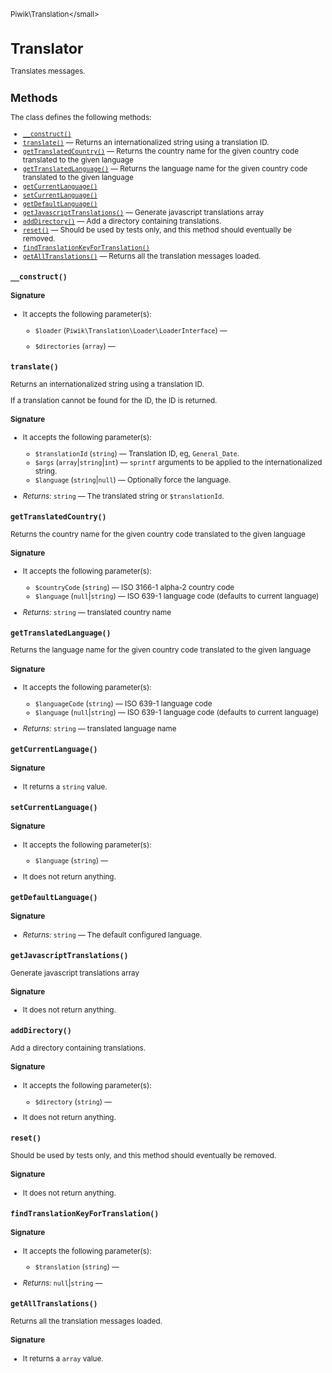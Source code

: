 <small>Piwik\Translation\</small>

Translator
==========

Translates messages.

Methods
-------

The class defines the following methods:

- [`__construct()`](#__construct)
- [`translate()`](#translate) &mdash; Returns an internationalized string using a translation ID.
- [`getTranslatedCountry()`](#gettranslatedcountry) &mdash; Returns the country name for the given country code translated to the given language
- [`getTranslatedLanguage()`](#gettranslatedlanguage) &mdash; Returns the language name for the given country code translated to the given language
- [`getCurrentLanguage()`](#getcurrentlanguage)
- [`setCurrentLanguage()`](#setcurrentlanguage)
- [`getDefaultLanguage()`](#getdefaultlanguage)
- [`getJavascriptTranslations()`](#getjavascripttranslations) &mdash; Generate javascript translations array
- [`addDirectory()`](#adddirectory) &mdash; Add a directory containing translations.
- [`reset()`](#reset) &mdash; Should be used by tests only, and this method should eventually be removed.
- [`findTranslationKeyForTranslation()`](#findtranslationkeyfortranslation)
- [`getAllTranslations()`](#getalltranslations) &mdash; Returns all the translation messages loaded.

<a name="__construct" id="__construct"></a>
<a name="__construct" id="__construct"></a>
### `__construct()`

#### Signature

-  It accepts the following parameter(s):
    - `$loader` (`Piwik\Translation\Loader\LoaderInterface`) &mdash;
      
    - `$directories` (`array`) &mdash;
      

<a name="translate" id="translate"></a>
<a name="translate" id="translate"></a>
### `translate()`

Returns an internationalized string using a translation ID.

If a translation
cannot be found for the ID, the ID is returned.

#### Signature

-  It accepts the following parameter(s):
    - `$translationId` (`string`) &mdash;
       Translation ID, eg, `General_Date`.
    - `$args` (`array`|`string`|`int`) &mdash;
       `sprintf` arguments to be applied to the internationalized string.
    - `$language` (`string`|`null`) &mdash;
       Optionally force the language.

- *Returns:*  `string` &mdash;
    The translated string or `$translationId`.

<a name="gettranslatedcountry" id="gettranslatedcountry"></a>
<a name="getTranslatedCountry" id="getTranslatedCountry"></a>
### `getTranslatedCountry()`

Returns the country name for the given country code translated to the given language

#### Signature

-  It accepts the following parameter(s):
    - `$countryCode` (`string`) &mdash;
       ISO 3166-1 alpha-2 country code
    - `$language` (`null`|`string`) &mdash;
       ISO 639-1 language code   (defaults to current language)

- *Returns:*  `string` &mdash;
    translated country name

<a name="gettranslatedlanguage" id="gettranslatedlanguage"></a>
<a name="getTranslatedLanguage" id="getTranslatedLanguage"></a>
### `getTranslatedLanguage()`

Returns the language name for the given country code translated to the given language

#### Signature

-  It accepts the following parameter(s):
    - `$languageCode` (`string`) &mdash;
       ISO 639-1 language code
    - `$language` (`null`|`string`) &mdash;
       ISO 639-1 language code   (defaults to current language)

- *Returns:*  `string` &mdash;
    translated language name

<a name="getcurrentlanguage" id="getcurrentlanguage"></a>
<a name="getCurrentLanguage" id="getCurrentLanguage"></a>
### `getCurrentLanguage()`

#### Signature

- It returns a `string` value.

<a name="setcurrentlanguage" id="setcurrentlanguage"></a>
<a name="setCurrentLanguage" id="setCurrentLanguage"></a>
### `setCurrentLanguage()`

#### Signature

-  It accepts the following parameter(s):
    - `$language` (`string`) &mdash;
      
- It does not return anything.

<a name="getdefaultlanguage" id="getdefaultlanguage"></a>
<a name="getDefaultLanguage" id="getDefaultLanguage"></a>
### `getDefaultLanguage()`

#### Signature


- *Returns:*  `string` &mdash;
    The default configured language.

<a name="getjavascripttranslations" id="getjavascripttranslations"></a>
<a name="getJavascriptTranslations" id="getJavascriptTranslations"></a>
### `getJavascriptTranslations()`

Generate javascript translations array

#### Signature

- It does not return anything.

<a name="adddirectory" id="adddirectory"></a>
<a name="addDirectory" id="addDirectory"></a>
### `addDirectory()`

Add a directory containing translations.

#### Signature

-  It accepts the following parameter(s):
    - `$directory` (`string`) &mdash;
      
- It does not return anything.

<a name="reset" id="reset"></a>
<a name="reset" id="reset"></a>
### `reset()`

Should be used by tests only, and this method should eventually be removed.

#### Signature

- It does not return anything.

<a name="findtranslationkeyfortranslation" id="findtranslationkeyfortranslation"></a>
<a name="findTranslationKeyForTranslation" id="findTranslationKeyForTranslation"></a>
### `findTranslationKeyForTranslation()`

#### Signature

-  It accepts the following parameter(s):
    - `$translation` (`string`) &mdash;
      

- *Returns:*  `null`|`string` &mdash;
    

<a name="getalltranslations" id="getalltranslations"></a>
<a name="getAllTranslations" id="getAllTranslations"></a>
### `getAllTranslations()`

Returns all the translation messages loaded.

#### Signature

- It returns a `array` value.

